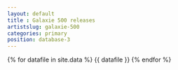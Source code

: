 ```yaml
---
layout: default
title : Galaxie 500 releases
artistslug: galaxie-500
categories: primary
position: database-3
---
```

{% for datafile in site.data %}
{{ datafile }}
{% endfor %}
